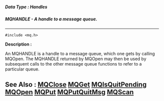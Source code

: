 ##### Data Type : Handles
##### MQHANDLE - A handle to a message queue.
---
```
#include <mq.h>
```
**Description :**

An MQHANDLE is a handle to a message queue, which one gets by calling MQOpen. 
The MQHANDLE returned by MQOpen may then be used by subsequent calls to the 
other message queue functions to refer to a particular queue.

**See Also :**
[MQClose](/reference/Func/MQClose)
[MQGet](/reference/Func/MQGet)
[MQIsQuitPending](/reference/Func/MQIsQuitPending)
[MQOpen](/reference/Func/MQOpen)
[MQPut](/reference/Func/MQPut)
[MQPutQuitMsg](/reference/Func/MQPutQuitMsg)
[MQScan](/reference/Func/MQScan)
---
